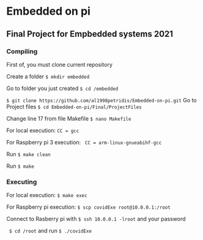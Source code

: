 # Embedded on pi

## Final Project for Empbedded systems 2021

### Compiling
First of, you must clone current repository

Create a folder ``` $ mkdir embedded ```

Go to folder you just created ``` $ cd /embedded ```

``` $ git clone https://github.com/al1998petridis/Embedded-on-pi.git ``` 
Go to Project files ``` $ cd Embedded-on-pi/Final/ProjectFiles ```

Change line 17 from file Makefile ``` $ nano Makefile ```

For local execution: ``` CC = gcc ```
    
For Raspberry pi 3 execution: ```  CC = arm-linux-gnueabihf-gcc ```
    
Run ``` $ make clean ```

Run ``` $ make ```

### Executing

For local execution: ``` $ make exec ```
   
For Raspberry pi execution: ``` $ scp covidExe root@10.0.0.1:/root ```
    
Connect to Rasberry pi with ``` $ ssh 10.0.0.1 -lroot ``` and your password

``` $ cd /root``` and run ``` $ ./covidExe ```
